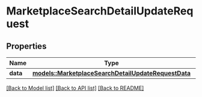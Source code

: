 # MarketplaceSearchDetailUpdateRequest

## Properties

Name | Type | Description | Notes
------------ | ------------- | ------------- | -------------
**data** | [**models::MarketplaceSearchDetailUpdateRequestData**](MarketplaceSearchDetailUpdateRequest_data.md) |  | 

[[Back to Model list]](../README.md#documentation-for-models) [[Back to API list]](../README.md#documentation-for-api-endpoints) [[Back to README]](../README.md)


